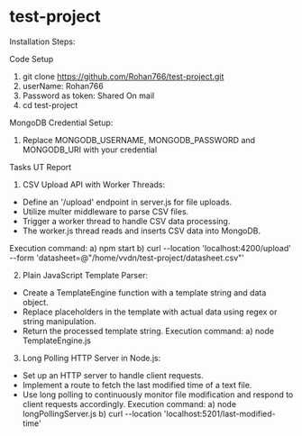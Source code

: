 # test-project
Installation Steps:

Code Setup
1) git clone https://github.com/Rohan766/test-project.git
2) userName: Rohan766
3) Password as token: Shared On mail
4) cd test-project

MongoDB Credential Setup:
1) Replace MONGODB_USERNAME, MONGODB_PASSWORD and MONGODB_URI with your credential
   
   
Tasks UT Report

1. CSV Upload API with Worker Threads:
 - Define an '/upload' endpoint in server.js for file uploads.
 - Utilize multer middleware to parse CSV files.
 - Trigger a worker thread to handle CSV data processing.
 - The worker.js thread reads and inserts CSV data into MongoDB.

Execution command: 
 a) npm start
 b) curl --location 'localhost:4200/upload' \
--form 'datasheet=@"/home/vvdn/test-project/datasheet.csv"'

2. Plain JavaScript Template Parser:
 - Create a TemplateEngine function with a template string and data object.
- Replace placeholders in the template with actual data using regex or string manipulation.
- Return the processed template string.
Execution command:
 a) node TemplateEngine.js
3. Long Polling HTTP Server in Node.js:
 - Set up an HTTP server to handle client requests.
 - Implement a route to fetch the last modified time of a text file.
 - Use long polling to continuously monitor file modification and respond to client requests accordingly.
Execution command:
 a) node longPollingServer.js
 b) curl --location 'localhost:5201/last-modified-time'
